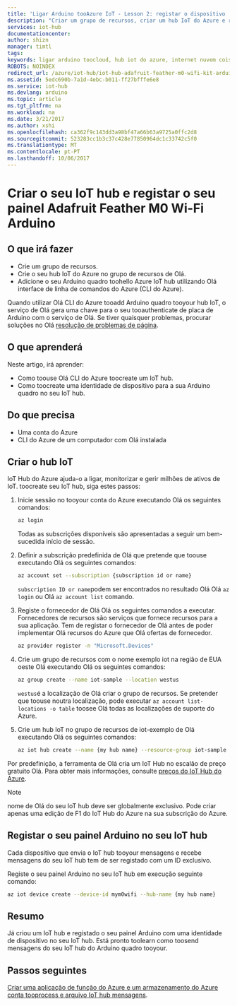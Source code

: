 ```yaml
---
title: 'Ligar Arduino tooAzure IoT - Lesson 2: registar o dispositivo | Microsoft Docs'
description: "Criar um grupo de recursos, criar um hub IoT do Azure e registar Adafruit Feather M0 Wi-Fi no hub IoT do Azure de Olá utilizando Olá CLI do Azure."
services: iot-hub
documentationcenter: 
author: shizn
manager: timtl
tags: 
keywords: ligar arduino toocloud, hub iot do azure, internet nuvem coisas, dispositivo, nuvem arduino de criar do hub iot do azure
ROBOTS: NOINDEX
redirect_url: /azure/iot-hub/iot-hub-adafruit-feather-m0-wifi-kit-arduino-get-started
ms.assetid: 5edc690b-7a1d-4ebc-b011-ff27bfffe6e8
ms.service: iot-hub
ms.devlang: arduino
ms.topic: article
ms.tgt_pltfrm: na
ms.workload: na
ms.date: 3/21/2017
ms.author: xshi
ms.openlocfilehash: ca362f9c143dd3a98bf47a66b63a9725a0ffc2d8
ms.sourcegitcommit: 523283cc1b3c37c428e77850964dc1c33742c5f0
ms.translationtype: MT
ms.contentlocale: pt-PT
ms.lasthandoff: 10/06/2017
---
```

# <a name="create-your-iot-hub-and-register-your-adafruit-feather-m0-wifi-arduino-board"></a>Criar o seu IoT hub e registar o seu painel Adafruit Feather M0 Wi-Fi Arduino

## <a name="what-you-will-do"></a>O que irá fazer
* Crie um grupo de recursos.
* Crie o seu hub IoT do Azure no grupo de recursos de Olá.
* Adicione o seu Arduino quadro toohello Azure IoT hub utilizando Olá interface de linha de comandos do Azure (CLI do Azure).

Quando utilizar Olá CLI do Azure tooadd Arduino quadro tooyour hub IoT, o serviço de Olá gera uma chave para o seu tooauthenticate de placa de Arduino com o serviço de Olá. Se tiver quaisquer problemas, procurar soluções no Olá [resolução de problemas de página][troubleshoot].

## <a name="what-you-will-learn"></a>O que aprenderá
Neste artigo, irá aprender:
* Como toouse Olá CLI do Azure toocreate um IoT hub.
* Como toocreate uma identidade de dispositivo para a sua Arduino quadro no seu IoT hub.

## <a name="what-you-need"></a>Do que precisa
* Uma conta do Azure
* CLI do Azure de um computador com Olá instalada

## <a name="create-your-iot-hub"></a>Criar o hub IoT
IoT Hub do Azure ajuda-o a ligar, monitorizar e gerir milhões de ativos de IoT. toocreate seu IoT hub, siga estes passos:

1. Inicie sessão no tooyour conta do Azure executando Olá os seguintes comandos:

   ```bash
   az login
   ```

   Todas as subscrições disponíveis são apresentadas a seguir um bem-sucedida início de sessão.

2. Definir a subscrição predefinida de Olá que pretende que toouse executando Olá os seguintes comandos:

   ```bash
   az account set --subscription {subscription id or name}
   ```

   `subscription ID or name`podem ser encontrados no resultado Olá Olá `az login` ou Olá `az account list` comando.

3. Registe o fornecedor de Olá Olá os seguintes comandos a executar. Fornecedores de recursos são serviços que fornece recursos para a sua aplicação. Tem de registar o fornecedor de Olá antes de poder implementar Olá recursos do Azure que Olá ofertas de fornecedor.

   ```bash
   az provider register -n "Microsoft.Devices"
   ```
4. Crie um grupo de recursos com o nome exemplo iot na região de EUA oeste Olá executando Olá os seguintes comandos:

   ```bash
   az group create --name iot-sample --location westus
   ```

   `westus`é a localização de Olá criar o grupo de recursos. Se pretender que toouse noutra localização, pode executar `az account list-locations -o table` toosee Olá todas as localizações de suporte do Azure.

5. Crie um hub IoT no grupo de recursos de iot-exemplo de Olá executando Olá os seguintes comandos:

   ```bash
   az iot hub create --name {my hub name} --resource-group iot-sample
   ```

Por predefinição, a ferramenta de Olá cria um IoT Hub no escalão de preço gratuito Olá. Para obter mais informações, consulte [preços do IoT Hub do Azure](https://azure.microsoft.com/pricing/details/iot-hub/).

> [!NOTE]
> nome de Olá do seu IoT hub deve ser globalmente exclusivo.
> Pode criar apenas uma edição de F1 do IoT Hub do Azure na sua subscrição do Azure.

## <a name="register-your-arduino-board-in-your-iot-hub"></a>Registar o seu painel Arduino no seu IoT hub
Cada dispositivo que envia o IoT hub tooyour mensagens e recebe mensagens do seu IoT hub tem de ser registado com um ID exclusivo.

Registe o seu painel Arduino no seu IoT hub em execução seguinte comando:

```bash
az iot device create --device-id mym0wifi --hub-name {my hub name}
```

## <a name="summary"></a>Resumo
Já criou um IoT hub e registado o seu painel Arduino com uma identidade de dispositivo no seu IoT hub. Está pronto toolearn como toosend mensagens do seu IoT hub do Arduino quadro tooyour.

## <a name="next-steps"></a>Passos seguintes
[Criar uma aplicação de função do Azure e um armazenamento do Azure conta tooprocess e arquivo IoT hub mensagens][process-and-store-iot-hub-messages].


<!-- Images and links -->

[troubleshoot]: iot-hub-adafruit-feather-m0-wifi-kit-arduino-troubleshooting.md
[process-and-store-iot-hub-messages]: iot-hub-adafruit-feather-m0-wifi-kit-arduino-lesson3-deploy-resource-manager-template.md